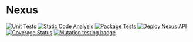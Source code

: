 # Nexus

[![Unit Tests](https://github.com/NexusPHP/framework/actions/workflows/unit-tests.yml/badge.svg?branch=1.x)](https://github.com/NexusPHP/framework/actions/workflows/unit-tests.yml)
[![Static Code Analysis](https://github.com/NexusPHP/framework/actions/workflows/static-code-analysis.yml/badge.svg?branch=1.x)](https://github.com/NexusPHP/framework/actions/workflows/static-code-analysis.yml)
[![Package Tests](https://github.com/NexusPHP/framework/actions/workflows/package-tests.yml/badge.svg?branch=1.x)](https://github.com/NexusPHP/framework/actions/workflows/package-tests.yml)
[![Deploy Nexus API](https://github.com/NexusPHP/framework/actions/workflows/deploy-nexus-api.yml/badge.svg?branch=1.x)](https://github.com/NexusPHP/framework/actions/workflows/deploy-nexus-api.yml)
[![Coverage Status](https://coveralls.io/repos/github/NexusPHP/framework/badge.svg)](https://coveralls.io/github/NexusPHP/framework)
[![Mutation testing badge](https://img.shields.io/endpoint?style=plastic&url=https%3A%2F%2Fbadge-api.stryker-mutator.io%2Fgithub.com%2FNexusPHP%2Fframework%2F1.x)](https://dashboard.stryker-mutator.io/reports/github.com/NexusPHP/framework/1.x)
